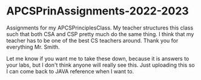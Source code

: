 # APCSPrinAssignments-2022-2023
Assignments for my APCSPrinciplesClass.
My teacher structures this class such that both CSA and CSP pretty much do the same thing.
I think that my teacher has to be one of the best CS teachers around. Thank you for everything Mr. Smith. 

Let me know if you want me to take these down, because it is answers to your labs, but I don't think anyone will really see this. Just uploading this so I can come back to JAVA reference when I want to.
